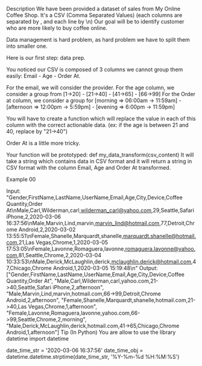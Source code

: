 Description
We have been provided a dataset of sales from My Online Coffee Shop. It's a CSV (Comma Separated Values) (each columns are separated by , and each line by \n)
Our goal will be to identify customer who are more likely to buy coffee online.

Data management is hard problem, as hard problem we have to split them into smaller one.

Here is our first step: data prep.

You noticed our CSV is composed of 3 columns we cannot group them easily: Email - Age - Order At.

For the email, we will consider the provider.
For the age column, we consider a group from [1->20] - [21->40] - [41->65] - [66->99]
For the Order at column, we consider a group for [morning => 06:00am -> 11:59am] - [afternoon => 12:00pm -> 5:59pm] - [evening => 6:00pm -> 11:59pm]

You will have to create a function which will replace the value in each of this column with the correct actionable data.
(ex: if the age is between 21 and 40, replace by "21->40")

Order At is a little more tricky.

Your function will be prototyped: def my_data_transform(csv_content)
It will take a string which contains data in CSV format and it will return a string in CSV format with the column Email, Age and Order At transformed.

Example 00

Input: "Gender,FirstName,LastName,UserName,Email,Age,City,Device,Coffee Quantity,Order At\nMale,Carl,Wilderman,carl,wilderman_carl@yahoo.com,29,Seattle,Safari iPhone,2,2020-03-06 16:37:56\nMale,Marvin,Lind,marvin,marvin_lind@hotmail.com,77,Detroit,Chrome Android,2,2020-03-02 13:55:51\nFemale,Shanelle,Marquardt,shanelle,marquardt.shanelle@hotmail.com,21,Las Vegas,Chrome,1,2020-03-05 17:53:05\nFemale,Lavonne,Romaguera,lavonne,romaguera.lavonne@yahoo.com,81,Seattle,Chrome,2,2020-03-04 10:33:53\nMale,Derick,McLaughlin,derick,mclaughlin.derick@hotmail.com,47,Chicago,Chrome Android,1,2020-03-05 15:19:48\n"
Output: ["Gender,FirstName,LastName,UserName,Email,Age,City,Device,Coffee Quantity,Order At", "Male,Carl,Wilderman,carl,yahoo.com,21->40,Seattle,Safari iPhone,2,afternoon", "Male,Marvin,Lind,marvin,hotmail.com,66->99,Detroit,Chrome Android,2,afternoon", "Female,Shanelle,Marquardt,shanelle,hotmail.com,21->40,Las Vegas,Chrome,1,afternoon", "Female,Lavonne,Romaguera,lavonne,yahoo.com,66->99,Seattle,Chrome,2,morning", "Male,Derick,McLaughlin,derick,hotmail.com,41->65,Chicago,Chrome Android,1,afternoon"]
Tip
(In Python)
You are allow to use the library datetime
import datetime

date_time_str = '2020-03-06 16:37:56'
date_time_obj = datetime.datetime.strptime(date_time_str, '%Y-%m-%d %H:%M:%S')
